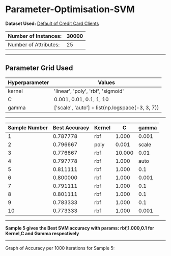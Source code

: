# Parameter-Optimisation-SVM


**Dataset Used:** [Default of Credit Card Clients](https://archive.ics.uci.edu/ml/datasets/default+of+credit+card+clients)

| Number of Instances:  | 30000  |
|-----------------------|--------|
| Number of Attributes: | 25     |

---

**Parameter Grid Used**
---
|Hyperparameter         |Values                |
|-----------------------|----------------------|
| kernel                | 'linear', 'poly', 'rbf', 'sigmoid' |
| C                     | 0.001, 0.01, 0.1, 1, 10    |
| gamma                 |['scale', 'auto'] + list(np.logspace(-3, 3, 7))   |

---
 
 | Sample Number | Best Accuracy | Kernel | C  | gamma |
|----------|---------------|--------|-----|-------|
| 1        | 0.787778       | rbf    | 1.000 | 0.001   |
| 2        | 0.796667        |  poly    | 0.001 | scale   |
| 3        | 0.776667        | rbf    | 10.000 | 0.01   |
| 4        | 0.797778        | rbf    | 1.000 | auto   |
| 5        | 0.811111        | rbf    | 1.000 | 0.1   |
| 6        | 0.800000        | rbf    | 1.000 | 0.001  |
| 7        | 0.791111        | rbf    | 1.000 | 0.1   |
| 8        | 0.801111        | rbf    | 1.000 | 0.1   |
| 9        | 0.783333        | rbf    | 1.000 | 0.1   |
| 10       | 0.773333        | rbf    | 1.000 | 0.001 |

---

**Sample 5 gives the Best SVM accuracy with params: rbf,1.000,0.1 for Kernel,C and Gamma respectively**

---

Graph of Accuracy per 1000 iterations for Sample 5:

